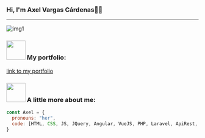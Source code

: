 ### Hi, I'm Axel Vargas Cárdenas👋😃

*************
![img1](https://user-images.githubusercontent.com/32981522/177357343-3f36c3a7-33dc-4a02-a345-2ea0e4912ae0.gif)
<br />
### <img src="https://media.giphy.com/media/VgCDAzcKvsR6OM0uWg/giphy.gif" width="50"> My portfolio:
<a href="https://trafalgarlaw-d.github.io/portafolio/" target="_blank">link to my portfolio</a>

### <img src="https://media.giphy.com/media/VgCDAzcKvsR6OM0uWg/giphy.gif" width="50"> A little more about me:
```javascript
const Axel = {
  pronouns: "her",
  code: [HTML, CSS, JS, JQuery, Angular, VueJS, PHP, Laravel, ApiRest, SQL, Java],
}
```

<!--
**trafalgarLaw-D/trafalgarLaw-D** is a ✨ _special_ ✨ repository because its `README.md` (this file) appears on your GitHub profile.

Here are some ideas to get you started:

- 🔭 I’m currently working on ...
- 🌱 I’m currently learning ...
- 👯 I’m looking to collaborate on ...
- 🤔 I’m looking for help with ...
- 💬 Ask me about ...
- 📫 How to reach me: ...
- 😄 Pronouns: ...
- ⚡ Fun fact: ...
-->
